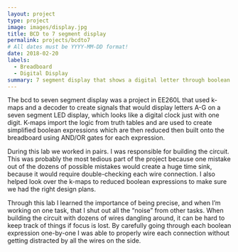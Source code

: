 ```yaml
---
layout: project
type: project
image: images/display.jpg
title: BCD to 7 segment display
permalink: projects/bcdto7
# All dates must be YYYY-MM-DD format!
date: 2018-02-20
labels:
  - Breadboard
  - Digital Display
summary: 7 segment display that shows a digital letter through boolean expressions.
---
```


The bcd to seven segment display was a project in EE260L that used k-maps and a decoder to create signals that would display letters A-G on a seven segment LED display, which looks like a digital clock just with one digit. K-maps import the logic from truth tables and are used to create simplified boolean expressions which are then reduced then built onto the breadboard using AND/OR gates for each expression.

During this lab we worked in pairs. I was responsible for building the circuit. This was probably the most tedious part of the project because one mistake out of the dozens of possible mistakes would create a huge time sink, because it would require double-checking each wire connection. I also helped look over the k-maps to reduced boolean expressions to make sure we had the right design plans.

Through this lab I learned the importance of being precise, and when I’m working on one task, that I shut out all the “noise” from other tasks. When building the circuit with dozens of wires dangling around, it can be hard to keep track of things if focus is lost. By carefully going through each boolean expression one-by-one I was able to properly wire each connection without getting distracted by all the wires on the side. 
